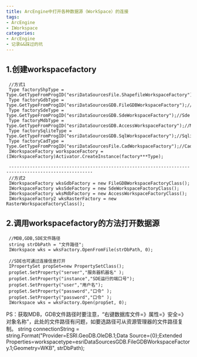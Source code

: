 ```yaml
---
title: ArcEngine中打开各种数据源（WorkSpace）的连接
tags:
- ArcEngine
- IWorkspace
categories:
- ArcEngine
- 记录&&踩过的坑
---
```


## 1.创建workspacefactory
```C#{.line-numbers}
 //方式1
 Type factoryShpType = Type.GetTypeFromProgID("esriDataSourcesFile.ShapefileWorkspaceFactory");//Shp
 Type factoryGdbType = Type.GetTypeFromProgID("esriDataSourcesGDB.FileGDBWorkspaceFactory");//Gdb
 Type factorySdeType = Type.GetTypeFromProgID("esriDataSourcesGDB.SdeWorkspaceFactory");//Sde
 Type factoryMdbType = Type.GetTypeFromProgID("esriDataSourcesGDB.AccessWorkspaceFactory");//Mdb
 Type factorySqliteType = Type.GetTypeFromProgID("esriDataSourcesGDB.SqlWorkspaceFactory");//Sqlite
 Type factoryCadType = Type.GetTypeFromProgID("esriDataSourcesFile.CadWorkspaceFactory");//Cad
 IWorkspaceFactory workspaceFactory = (IWorkspaceFactory)Activator.CreateInstance(factory***Type);

 ------------------------------------------------------------------------------------------------------
 //方式2
 IWorkspaceFactory wksGdbFactory = new FileGDBWorkspaceFactoryClass();
 IWorkspaceFactory wksSdeFactory = new SdeWorkspaceFactoryClass();
 IWorkspaceFactory wksMdbFactory = new AccessWorkspaceFactoryClass();
 IWorkspaceFactory2 wksRasterFactory = new RasterWorkspaceFactoryClass();
```
## 2.调用workspacefactory的方法打开数据源
```C#{.line-numbers}
 //MDB,GDB,SDE文件路径
 string strDbPath = "文件路径";
 IWorkspace wks = wksFactory.OpenFromFile(strDbPath, 0);

 //SDE也可通过连接信息打开
 IPropertySet propSet=new PropertySetClass();
 propSet.SetProperty("server","服务器机器名" );
 propSet.SetProperty("instance","SDE运行的端口号");
 propSet.SetProperty("user","用户名");
 propSet.SetProperty("password","口令" );
 propSet.SetProperty("password","口令" );
 IWorkspace wks = wksFactory.Open(propSet, 0);
```
PS：获取MDB，GDB文件路径时要注意，“右键数据库文件=》属性=》安全=》对象名称”，此处的文件路径有问题，如要选路径可从资源管理器的文件路径复制。
string connectionString = string.Format("Provider=ESRI.GeoDB.OleDB.1;Data Source={0};Extended Properties=workspacetype=esriDataSourcesGDB.FileGDBWorkspaceFactory.1;Geometry=WKB", strDbPath);